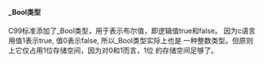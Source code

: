 #### _Bool类型

C99标准添加了_Bool类型，用于表示布尔值，即逻辑值true和false。
因为c语言用值1表示true, 值0表示false, 所以_Bool类型实际上也是
一种整数类型。但原则上它仅占用1位存储空间，因为对0和1而言，1位
的存储空间足够了。
